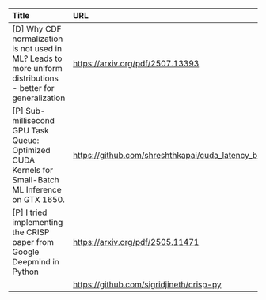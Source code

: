 | Title                                                                                                        | URL                                                     |   Score | Date                |
|:-------------------------------------------------------------------------------------------------------------|:--------------------------------------------------------|--------:|:--------------------|
| [D] Why CDF normalization is not used in ML? Leads to more uniform distributions - better for generalization | https://arxiv.org/pdf/2507.13393                        |      99 | 2025-07-26 04:01:55 |
| [P] Sub-millisecond GPU Task Queue: Optimized CUDA Kernels for Small-Batch ML Inference on GTX 1650.         | https://github.com/shreshthkapai/cuda_latency_benchmark |      64 | 2025-07-26 14:53:32 |
| [P] I tried implementing the CRISP paper from Google Deepmind in Python                                      | https://arxiv.org/pdf/2505.11471                        |      56 | 2025-07-27 10:32:08 |
|                                                                                                              | https://github.com/sigridjineth/crisp-py                |         |                     |
